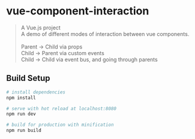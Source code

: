 # vue-component-interaction

> A Vue.js project <br>
> A demo of different modes of interaction between vue components. <br> <br>
> Parent -> Child via props <br>
> Child -> Parent via custom events <br>
> Child -> Child via event bus, and going through parents 


## Build Setup

``` bash
# install dependencies
npm install

# serve with hot reload at localhost:8080
npm run dev

# build for production with minification
npm run build
```
